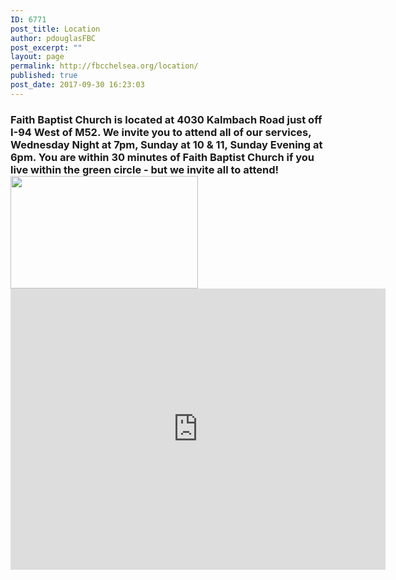 ```yaml
---
ID: 6771
post_title: Location
author: pdouglasFBC
post_excerpt: ""
layout: page
permalink: http://fbcchelsea.org/location/
published: true
post_date: 2017-09-30 16:23:03
---
```

<h3>Faith Baptist Church is located at 4030 Kalmbach Road just off I-94 West of M52. We invite you to attend all of our services, Wednesday Night at 7pm, Sunday at 10 &amp; 11, Sunday Evening at 6pm. You are within 30 minutes of Faith Baptist Church if you live within the green circle - but we invite all to attend! <a href="https://goo.gl/maps/xLybRcJu3gy"><img class="size-medium wp-image-6772 alignleft" src="http://fbcchelsea.org/wp-content/uploads/2017/09/30-minute-radius-of-faith-baptist-church-300x180.png" alt="" width="300" height="180" /></a><iframe style="border: 0;" src="https://www.google.com/maps/embed?pb=!1m18!1m12!1m3!1d13251.155876159826!2d-84.10228226990778!3d42.292189473180755!2m3!1f0!2f0!3f0!3m2!1i1024!2i768!4f13.1!3m3!1m2!1s0x0%3A0xc676caa349bee04b!2sFaith+Baptist+Church!5e0!3m2!1sen!2sus!4v1506802907171" width="600" height="450" frameborder="0" allowfullscreen="allowfullscreen"></iframe></h3>